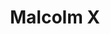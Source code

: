---
pid: MX37
title: Malcolm X
location_transcription: Malcolm X Park
zipcode: '19139'
outside_phl: 
neighborhood: Walnut Hill
age: '41'
age_range: 40-49
instagram: 
image_file_name: MX_37.jpg
proposal_transcription: X
topic: African Americans,Figure,History
topic_summary: 0, 0, 0
type: Other No Form
keywords_other: 
credit: 
image_labels: 
twitter: 
facebook: 
permalink: "/monuments/mx37/"
layout: item-page
---